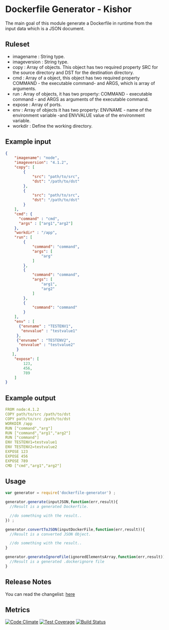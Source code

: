 # Dockerfile Generator - Kishor

The main goal of this module generate a Dockerfile in runtime from the input data which is a JSON document.

## Ruleset

- imagename : String type.
- imageversion : String type.
- copy : Array of objects. This object has two required property SRC for the source directory and DST for the destination directory.
- cmd : Array of a object, this object has two required property COMMAND - the executable command- and ARGS, which is array of arguments.
- run : Array of objects, it has two property: COMMAND - executable command - and ARGS as arguments of the executable command.
- expose : Array of ports.
- env : Array of objects it has two property: ENVNAME - name of the environment variable -and ENVVALUE value of the environment variable.
- workdir : Define the working directory.

## Example input
```json
{
    "imagename": "node",
    "imageversion": "4.1.2",
    "copy": [
        {
            "src": "path/to/src",
            "dst": "/path/to/dst"
        },
        {
            "src": "path/to/src",
            "dst": "/path/to/dst"
        }
    ],
    "cmd": {
      "command" : "cmd",
      "args" : ["arg1","arg2"]
    },
    "workdir" : "/app",
    "run": [
        {
            "command": "command",
            "args": [
                "arg"
            ]
        },
        {
            "command": "command",
            "args": [
                "arg1",
                "arg2"
            ]
        },
        {
            "command": "command"
        }
    ],
    "env" : [
      {"envname" : "TESTENV1",
       "envvalue" : "testvalue1"
     },
     {"envname" : "TESTENV2",
      "envvalue" : "testvalue2"
     }
   ],
    "expose": [
        123,
        456,
        789
    ]
}
```

## Example output

```yml
FROM node:4.1.2
COPY path/to/src /path/to/dst
COPY path/to/src /path/to/dst
WORKDIR /app
RUN ["command","arg"]
RUN ["command","arg1","arg2"]
RUN ["command"]
ENV TESTENV1=testvalue1
ENV TESTENV2=testvalue2
EXPOSE 123
EXPOSE 456
EXPOSE 789
CMD ["cmd","arg1","arg2"]
```
## Usage

```Javascript
var generator = require('dockerfile-generator') ;

generator.generate(inputJSON,function(err,result){
  //Result is a generated Dockerfile.

  //do something with the result..
}) ;

generator.convertToJSON(inputDockerFile,function(err,result)){
  //Result is a converted JSON Object.

  //do something with the result..
}

generator.generateIgnoreFile(ignoredElementsArray,function(err,result)){
  //Result is a generated .dockerignore file
}
```

## Release Notes

You can read the changelist: [here](https://github.com/tudvari/dockerfile-generator/blob/master/ReleaseNotes.md)


## Metrics

[![Code Climate](https://codeclimate.com/github/tudvari/dockerfile-generator/badges/gpa.svg)](https://codeclimate.com/github/tudvari/dockerfile-generator)
[![Test Coverage](https://codeclimate.com/github/tudvari/dockerfile-generator/badges/coverage.svg)](https://codeclimate.com/github/tudvari/dockerfile-generator/coverage)
[![Build Status](https://travis-ci.org/tudvari/dockerfile-generator.svg?branch=master)](https://travis-ci.org/tudvari/dockerfile-generator)
